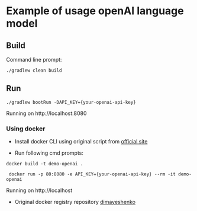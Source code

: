 # Example of usage openAI language model

## Build

Command line prompt:
```
./gradlew clean build
```
## Run
```
./gradlew bootRun -DAPI_KEY={your-openai-api-key}
```

Running on http://localhost:8080
### Using docker

- Install docker CLI using original script from [official site](https://get.docker.com/)

- Run following cmd prompts:
```
docker build -t demo-openai .
```
```
 docker run -p 80:8080 -e API_KEY={your-openai-api-key} --rm -it demo-openai
```
Running on http://localhost
- Original docker registry repository [dimayeshenko](https://hub.docker.com/r/dimayeshenko/demo-openai)